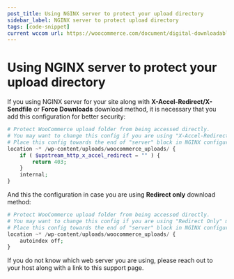 ```yaml
---
post_title: Using NGINX server to protect your upload directory
sidebar_label: NGINX server to protect upload directory
tags: [code-snippet]
current wccom url: https://woocommerce.com/document/digital-downloadable-product-handling/#protecting-your-uploads-directory
---
```


# Using NGINX server to protect your upload directory

If you using NGINX server for your site along with **X-Accel-Redirect/X-Sendfile** or **Force Downloads** download method, it is necessary that you add this configuration for better security:

```php
# Protect WooCommerce upload folder from being accessed directly.
# You may want to change this config if you are using "X-Accel-Redirect/X-Sendfile" or "Force Downloads" method for downloadable products.
# Place this config towards the end of "server" block in NGINX configuration.
location ~* /wp-content/uploads/woocommerce_uploads/ {
    if ( $upstream_http_x_accel_redirect = "" ) {
        return 403;
    }
    internal;
}
```

And this the configuration in case you are using **Redirect only** download method:

```php
# Protect WooCommerce upload folder from being accessed directly.
# You may want to change this config if you are using "Redirect Only" method for downloadable products.
# Place this config towards the end of "server" block in NGINX configuration.
location ~* /wp-content/uploads/woocommerce_uploads/ {
    autoindex off;
}
```

If you do not know which web server you are using, please reach out to your host along with a link to this support page.
